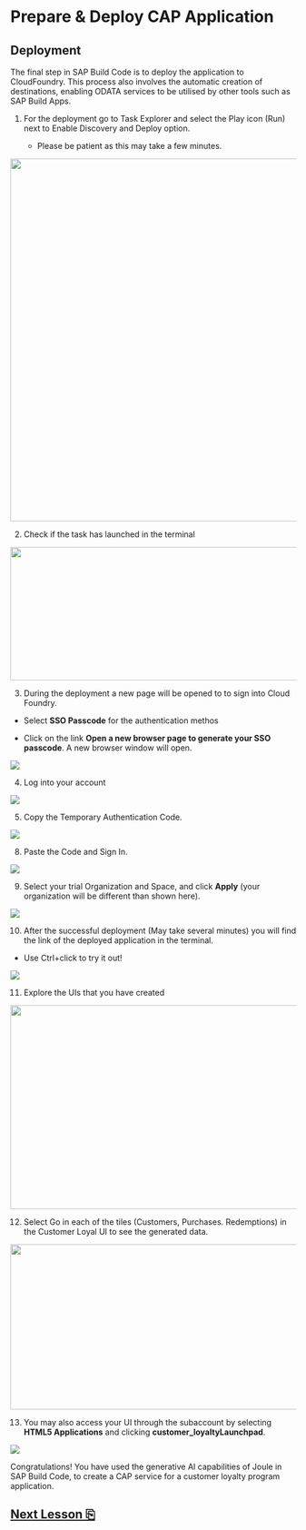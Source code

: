 # Prepare & Deploy CAP Application

## Deployment

The final step in SAP Build Code is to deploy the application to
CloudFoundry. This process also involves the automatic creation of
destinations, enabling ODATA services to be utilised by other tools such
as SAP Build Apps.

1.  For the deployment go to Task Explorer and select the Play icon
    (Run) next to Enable Discovery and Deploy option.

    - Please be patient as this may take a few minutes.

<img src="images/image1.png"
style="width:6.34722in;height:6.65278in" />

2.  Check if the task has launched in the terminal

<img src="images/image2.png"
style="width:6.5in;height:2.44722in" />

3.  During the deployment a new page will be opened to to sign into
    Cloud Foundry.

- Select **SSO Passcode** for the authentication methos

- Click on the link **Open a new browser page to generate your SSO passcode**. A new browser window will open.

<img src="images/image16.jpg" />

4. Log into your account

<img src="images/image17.jpg" />

5. Copy the Temporary Authentication Code.

<img src="images/image18.jpg" />

8.  Paste the Code and Sign In.

<img src="images/image19.jpg" />

9.  Select your trial Organization and Space, and click **Apply** (your organization will be different than shown here).

<img src="images/image20.jpg" />

10. After the successful deployment (May take several minutes) you will
    find the link of the deployed application in the terminal.

- Use Ctrl+click to try it out!

<img src="images/image21.jpg" />

11. Explore the UIs that you have created

<img src="images/image14.jpeg" style="width:6.5in;height:3.74375in" />

12. Select Go in each of the tiles (Customers, Purchases. Redemptions)
    in the Customer Loyal UI to see the generated data.

<img src="images/image15.png" style="width:6.5in;height:3.03056in" />

13. You may also access your UI through the subaccount by selecting **HTML5 Applications** and clicking **customer_loyaltyLaunchpad**.

<img src="images/image22.jpg" />

Congratulations! You have used the generative AI capabilities of Joule
in SAP Build Code, to create a CAP service for a customer loyalty
program application.

## [Next Lesson ⎘](../ex3/)